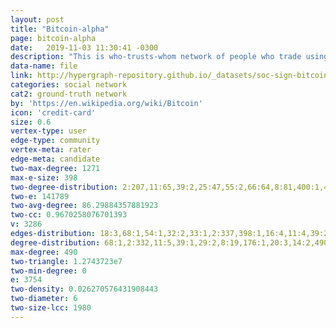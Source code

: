 ```yaml
---
layout: post
title: "Bitcoin-alpha"
page: bitcoin-alpha
date:   2019-11-03 11:30:41 -0300
description: "This is who-trusts-whom network of people who trade using Bitcoin on a platform called Bitcoin Alpha. Since Bitcoin users are anonymous, there is a need to maintain a record of users' reputation to prevent transactions with fraudulent and risky users. Members of Bitcoin Alpha rate other members in a scale of -10 (total distrust) to +10 (total trust) in steps of 1. This is the first explicit weighted signed directed network available for research."
data-name: file
link: http://hypergraph-repository.github.io/_datasets/soc-sign-bitcoin-alpha.csv.hgf
categories: social network
cat2: ground-truth network
by: 'https://en.wikipedia.org/wiki/Bitcoin'
icon: 'credit-card'
size: 0.6
vertex-type: user
edge-type: community
vertex-meta: rater
edge-meta: candidate
two-max-degree: 1271
max-e-size: 398
two-degree-distribution: 2:207,11:65,39:2,25:47,55:2,66:64,8:81,400:1,435:1,176:165,31:60,14:27,407:1,70:1,33:1,52:1,403:4,406:1,18:53,165:3,282:1,166:2,26:2,397:364,187:1,35:34,65:2,64:3,17:50,4:129,168:2,13:15,117:114,67:68,93:91,94:2,1:339,54:53,32:34,50:46,190:1,40:2,214:1,171:1,188:1,441:1,128:1,43:42,7:69,9:46,0:21,178:1,179:2,3:163,401:3,404:1,847:1,118:2,38:72,36:1,12:50,167:2,398:8,16:1,169:1,399:7,196:1,456:1,10:38,162:129,186:1,19:58,51:3,22:23,6:50,429:1,24:24,191:1,177:4,277:1,53:51,28:28,5:88,163:11,63:58,405:2,1271:1,56:1,508:1,164:7,15:63
two-e: 141789
two-avg-degree: 86.29884357881923
two-cc: 0.9670258076701393
v: 3286
edges-distribution: 18:3,68:1,54:1,32:2,33:1,2:337,398:1,16:4,11:4,39:2,7:8,9:10,25:1,55:1,10:5,26:2,29:1,19:3,64:1,51:1,8:10,6:18,44:1,4:54,177:1,3:105,5:32,118:1,20:3,23:1,163:1,13:4,14:1,67:1,36:1,94:1,15:2,12:6,1:3122
degree-distribution: 68:1,2:332,11:5,39:1,29:2,8:19,176:1,20:3,14:2,490:1,52:1,18:1,26:1,130:1,17:1,4:50,13:1,99:1,115:1,30:1,1:2649,82:1,7:13,9:17,34:1,3:106,61:1,12:3,98:1,16:3,21:1,10:4,162:1,19:3,22:2,6:16,24:1,116:1,28:2,5:25,23:1,56:1,41:1,15:6
max-degree: 490
two-triangle: 1.2743723e7
two-min-degree: 0
e: 3754
two-density: 0.026270576431908443
two-diameter: 6
two-size-lcc: 1980
---
```

